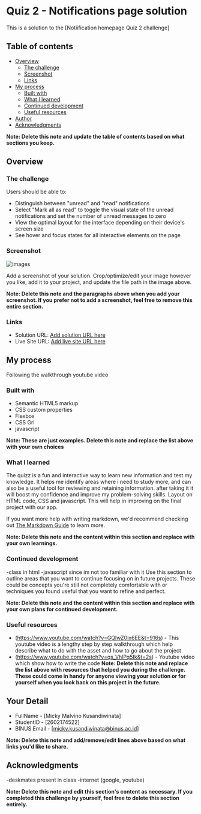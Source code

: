 # Quiz 2 - Notifications page solution

This is a solution to the [Notiification homepage Quiz 2 challenge]

## Table of contents

- [Overview](#overview)
  - [The challenge](#the-challenge)
  - [Screenshot](#screenshot)
  - [Links](#links)
- [My process](#my-process)
  - [Built with](#built-with)
  - [What I learned](#what-i-learned)
  - [Continued development](#continued-development)
  - [Useful resources](#useful-resources)
- [Author](#author)
- [Acknowledgments](#acknowledgments)

**Note: Delete this note and update the table of contents based on what sections you keep.**

## Overview

### The challenge

Users should be able to:

- Distinguish between "unread" and "read" notifications
- Select "Mark all as read" to toggle the visual state of the unread notifications and set the number of unread messages to zero
- View the optimal layout for the interface depending on their device's screen size
- See hover and focus states for all interactive elements on the page


### Screenshot

![images](./notif-page.png)

Add a screenshot of your solution. Crop/optimize/edit your image however you like, add it to your project, and update the file path in the image above.

**Note: Delete this note and the paragraphs above when you add your screenshot. If you prefer not to add a screenshot, feel free to remove this entire section.**

### Links

- Solution URL: [Add solution URL here](https://your-solution-url.com)
- Live Site URL: [Add live site URL here](https://your-live-site-url.com)

## My process
Following the walkthrough youtube video
### Built with

- Semantic HTML5 markup
- CSS custom properties
- Flexbox
- CSS Gri
- javascript

**Note: These are just examples. Delete this note and replace the list above with your own choices**

### What I learned

The quizz is a fun and interactive way to learn new information and test my knowledge. It helps me identify areas where i need to study more, and can also be a useful tool for reviewing and retaining information. after taking it it will boost my confidence and improve my problem-solving skills. Layout on HTML code, CSS and javascript. This will help in improving on the final project with our app.


If you want more help with writing markdown, we'd recommend checking out [The Markdown Guide](https://www.markdownguide.org/) to learn more.

**Note: Delete this note and the content within this section and replace with your own learnings.**

### Continued development

-class in html
-javascript since im not too familiar with it
Use this section to outline areas that you want to continue focusing on in future projects. These could be concepts you're still not completely comfortable with or techniques you found useful that you want to refine and perfect.

**Note: Delete this note and the content within this section and replace with your own plans for continued development.**

### Useful resources

- (https://www.youtube.com/watch?v=GQIwZ0ix6EE&t=916s) - This youtube video is a lengthy step by step walkthrough which help describe what to do with the asset and how to go about the project
- (https://www.youtube.com/watch?v=qs_VhlPq5Ik&t=2s) - Youtube video which show how to write the code
**Note: Delete this note and replace the list above with resources that helped you during the challenge. These could come in handy for anyone viewing your solution or for yourself when you look back on this project in the future.**

## Your Detail 

- FullName - [Micky Malvino Kusandiwinata]
- StudentID - [2602174522]
- BINUS Email - [micky.kusandiwinata@binus.ac.id]

**Note: Delete this note and add/remove/edit lines above based on what links you'd like to share.**

## Acknowledgments

-deskmates present in class
-internet (google, youtube)

**Note: Delete this note and edit this section's content as necessary. If you completed this challenge by yourself, feel free to delete this section entirely.**
